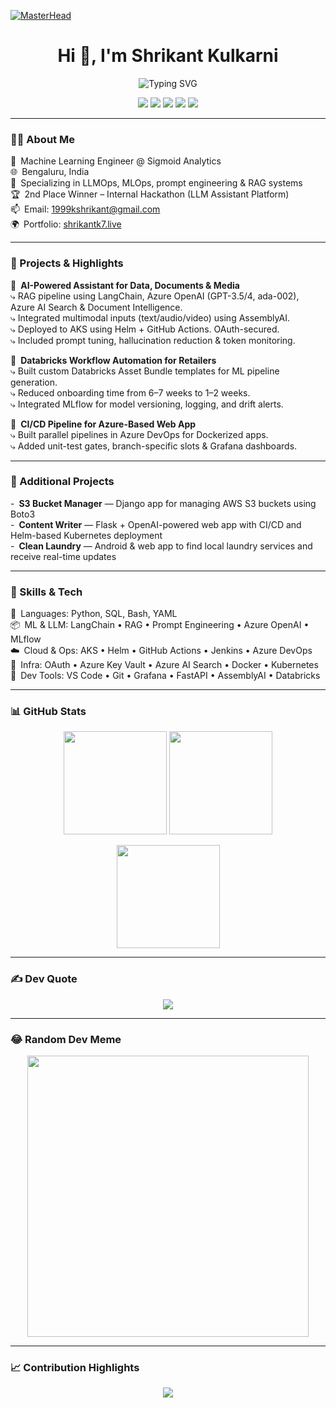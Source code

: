 [![MasterHead](https://developers.giphy.com/branch/master/static/api-512d36c09662682717108a38bbb5c57d.gif)](https://shrikantk7.live)

<h1 align="center">Hi 👋, I'm Shrikant Kulkarni</h1>

<p align="center">
  <img src="https://readme-typing-svg.demolab.com?font=Fira+Code&pause=1000&center=true&vCenter=true&width=435&lines=Machine+Learning+Engineer;LLMOps+%7C+MLOps+%7C+DevOps;Prompt+Engineer+%7C+LangChain+%7C+RAG;Always+building+and+learning..." alt="Typing SVG" />
</p>

<p align="center">
  <a href="https://shrikantk7.live" target="_blank"><img src="https://img.shields.io/badge/Portfolio-%230077B5?style=for-the-badge&logo=About.me&logoColor=white"/></a>
  <a href="mailto:1999kshrikant@gmail.com"><img src="https://img.shields.io/badge/Gmail-D14836?style=for-the-badge&logo=gmail&logoColor=white"/></a>
  <a href="https://www.linkedin.com/in/shrikantk7"><img src="https://img.shields.io/badge/LinkedIn-%230077B5.svg?style=for-the-badge&logo=linkedin&logoColor=white"/></a>
  <a href="https://twitter.com/k7shrikant"><img src="https://img.shields.io/badge/Twitter-%231DA1F2?style=for-the-badge&logo=twitter&logoColor=white"/></a>
  <a href="https://www.buymeacoffee.com/shrikantk7"><img src="https://img.shields.io/badge/☕-Buy%20me%20a%20coffee-yellow?style=for-the-badge"/></a>
</p>

---

### 👨‍💻 About Me

💼 Machine Learning Engineer @ Sigmoid Analytics  
🌐 Bengaluru, India  
🧠 Specializing in LLMOps, MLOps, prompt engineering & RAG systems  
🏆 2nd Place Winner – Internal Hackathon (LLM Assistant Platform)  
📫 Email: 1999kshrikant@gmail.com  
🌍 Portfolio: [shrikantk7.live](https://shrikantk7.live)

---

### 🚀 Projects & Highlights

🔹 **AI-Powered Assistant for Data, Documents & Media**   
⤷ RAG pipeline using LangChain, Azure OpenAI (GPT-3.5/4, ada-002), Azure AI Search & Document Intelligence.  
⤷ Integrated multimodal inputs (text/audio/video) using AssemblyAI.  
⤷ Deployed to AKS using Helm + GitHub Actions. OAuth-secured.  
⤷ Included prompt tuning, hallucination reduction & token monitoring.

🔹 **Databricks Workflow Automation for Retailers**  
⤷ Built custom Databricks Asset Bundle templates for ML pipeline generation.  
⤷ Reduced onboarding time from 6–7 weeks to 1–2 weeks.  
⤷ Integrated MLflow for model versioning, logging, and drift alerts.

🔹 **CI/CD Pipeline for Azure-Based Web App**  
⤷ Built parallel pipelines in Azure DevOps for Dockerized apps.  
⤷ Added unit-test gates, branch-specific slots & Grafana dashboards.

---

### 🧩 Additional Projects

- **S3 Bucket Manager** — Django app for managing AWS S3 buckets using Boto3  
- **Content Writer** — Flask + OpenAI-powered web app with CI/CD and Helm-based Kubernetes deployment  
- **Clean Laundry** — Android & web app to find local laundry services and receive real-time updates

---

### 🧠 Skills & Tech

🧪 Languages: Python, SQL, Bash, YAML  
📦 ML & LLM: LangChain • RAG • Prompt Engineering • Azure OpenAI • MLflow  
☁️ Cloud & Ops: AKS • Helm • GitHub Actions • Jenkins • Azure DevOps  
🔐 Infra: OAuth • Azure Key Vault • Azure AI Search • Docker • Kubernetes  
🧰 Dev Tools: VS Code • Git • Grafana • FastAPI • AssemblyAI • Databricks

---

### 📊 GitHub Stats

<p align="center">
  <img src="https://github-readme-stats.vercel.app/api?username=kshrikant7&theme=radical&show_icons=true&count_private=true&hide_border=true" height="165"/>
  <img src="https://github-readme-streak-stats.herokuapp.com/?user=kshrikant7&theme=radical&hide_border=true" height="165"/>
</p>

<p align="center">
  <img src="https://github-readme-stats.vercel.app/api/top-langs/?username=kshrikant7&layout=compact&theme=radical&hide_border=true" height="165"/>
</p>

---

### ✍️ Dev Quote

<p align="center">
  <img src="https://quotes-github-readme.vercel.app/api?type=horizontal&theme=radical"/>
</p>

---

### 😂 Random Dev Meme

<p align="center">
  <img src="https://rm.up.railway.app/" width="450px"/>
</p>

---

### 📈 Contribution Highlights

<p align="center">
  <img src="https://github-contributor-stats.vercel.app/api?username=kshrikant7&limit=5&theme=dark&combine_all_yearly_contributions=true" />
</p>
